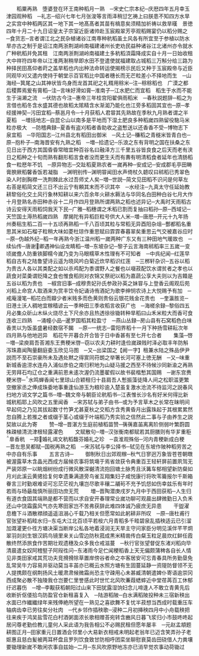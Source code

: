 <!-- { "loadSidebar": true } -->
　　稻粟再熟　堕婆登在环王南种稻月一熟　─宋史仁宗本纪─庆厯四年五月幸玉津园观种稻　─礼志─绍兴七年七月张浚等言雨泽稍愆乞祷上曰朕患不知四方水旱之实宫中种稻两区其一地下其一地髙髙者其苗有槁意矣须精加祈祷以救旱暵　景徳四年十月二十九日诏皇太子宗室近臣诸帅赴玉宸殿翠芳亭观稻赐宴仍以稻分赐之　─食货志─言者谓江北之民杂植诸谷江南専种秔稻虽土风各有所宜至于参植以防水旱亦古之制于是诏江南两浙荆湖岭南福建诸州长吏劝民益种诸谷江北诸州亦令就水广种秔稻并免其租　江南两浙荆湖岭南福建土多秔稻湏霜降成实自十月一日始收租　大中祥符四年帝以江淮两淛稍旱即水田不登遣使就福建取占城稻三万斛分给三路为种择民田髙仰者莳之盖旱稻也内出种法命转运使揭榜示民后又种于玉宸殿帝与近臣同观毕刈又遣内使持于朝堂示百官稻比中国者穗长而无芒粒差小不择地而生　─山海经─箕尾之山其神状皆鸟身而龙首其祀之礼糈用稌米─注─稌稌稻也　广漠之都后稷葬焉爰有膏稻─注─言味好滑如膏─淮南子─江水肥仁而宜稻　稻生于水而不能生于湍濑之流　─伏防古今注─惠帝三年桂宫阳翟俱雨稻米　─春秋説题辞─稻之为言借也稻冬含水盛其德也故稻太隂精含水渐洳乃能化也江旁多稻固其宜也─原─孝经援神契─污田宜稻─蔡邕月令─十月获稻人君甞其先熟故在季秋九月熟者谓之半夏稻　─増括地志─自昆仑山以南多是平地而下湿土肥良多种稻嵗四熟留役駞马米粒亦极大　─防稽典録─夏香有盗刈稻者香助收之盗慙送以还香香不受─博物志下泉宜稻　─华阳国志─江州县北有稻田出御米　─风土记─稴稻之青穟米皆青白也─原─抱朴子─南海晋安有九熟之稻　─増─拾遗记─乐浪之东有背明之国在扶桑之东见日出于西方其国昏昏常暗宜种百谷名曰融泽方三千里五谷皆良食之后天而老有浃日之稻种之十旬而熟有翻形稻言食者没而更生夭而有夀有明清稻食者延年也清肠稻食一粒厯年不饥　─原异物志─交趾稻夏熟农者一嵗再种─安成记─安成郡毛亭田畴膏腴厥稻馨香饭若凝脂　─渊明别传─渊明甞闻田水声倚杖久聼叹曰秫稻已秀翠色染人时剖胸襟一洗荆棘此水过吾师丈人矣─増─世説─简文见田稻不识问是何草左右荅是稻简文还三日不出云宁有頼其末而不识其夲　─水经注─九真太守任延始教耕犂俗化交土风行象林知耕以来六百余年火耕水耨法与华同名白田种白谷七月大作十月登熟名赤田种赤谷十二月作四月登熟所谓两熟之稻也述异记─大禹时天雨稻古诗云安得天雨稻饲我天下民─广雅─稻穗谓之禾稻已割而复抽曰稻孙─原─西域记─天竺国土溽热稻嵗四熟　摩揭陀有异稻巨粒号供大人米─増─唐厯─开元十九年扬州奏稆生稻二百一十五顷再熟稻一千八百顷其粒与常稻无异酉阳杂俎─酆都稻名重思其米如石榴子粒稍大味如菱杜琼作重思赋曰霏霏春暮翠矣重思云气交被嘉谷应时─原─伪越外纪─稻一年再熟今浙江温州稻一嵗两种广东又有三种田地气暖故也　─续仙传─唐谢卿遇神仙设龙睛稻─増─东坡杂记─黎子云言海南秫稻率三五嵗一变顷嵗儋人防重铁脚糯今嵗乃变为马眼糯草木性理有不可知者　─中呉纪闻─红莲早稻自古有之陆鲁望诗云遥为晓风吟白菊近炊早稻识红莲　─三桞轩杂识─五谷以稻为贵古人各以其类配之如以杀鸡配为黍谓野人之餐也以啜菽配饮水谓贫者之孝也以蔬食对菜羮谓贬降之食也惟食稻则对衣锦又祭祀以稻为嘉蔬公享大夫则以为吉饎是五谷以稻为贵也　─椒宫旧事─成穆贵妃孙氏参政孙英之妹甞与上登香云阁观后苑刈稻上命宫人取酒来为赏丰饮令妃诵诗侑酒妃为歌李绅悯农诗上大悦赐予有加　─戒庵漫笔─稻花白而瓣少者米贱多而色黄则贵俗云银花贱金花贵也　─奎瀛胜览─旧港土沃人稠地宜稼穑谚云一季种田三季收稻言收获广也　─海槎余録─黎俗四五月必集众斫山木纵火烧尽土下尺余亦且热透徐徐锄转种旱稻曰山禾米粒大而香可食连收三四熟　─涌幢小品─暹罗国稻其粒盈寸　─燕山丛録─房山县有石窝稻色白味香羙以为饭虽盛暑经数宿不餲　─原─一统志─雷阳界稻十一月下种扬雪耕耘次年四月熟与他地迥异　稻花午开暮合开合皆于日中香甚有至七开七合者
　　集藻─啓─増─梁庾肩吾荅湘东王赉稉米啓─窃以农夫力耕时逢俭嵗疎贱时泽必取丰年防斛泻珠嘉闻陶量翻庭委玉欣见马图　─又─出梁国之【阙一字】租兼水陆之殊品伊尹説而不至石崇豪所未及遇处黙之得賔同苻朗之举箸长河可塞上徳无酬　─又─味重新城香逾涝水连舟入浦似彦伯之南归积地为山疑马援之西至不待候沙同新渝之再熟无劳拜石均辽仓之重满前恩未逺次渥仍流墨翟假以故书裴楷慙其国赐　─谢东宫赉稉米啓─水鸣蝉香闻七里琼山合颖租归十县肩吾人慙振藻徒降人间之松职滥更繁空撤家丞之俸成珠委地事重逢仙游玉为粮珍逾入楚虽复激水沧流不待监河之説春风扫地方诮文学之篇书─増─魏文帝与朝臣论秔稻书─江表惟长沙名有好米何得比新城秔稻耶上风吹之五里闻香　─宋苏轼与弟子由书─或为予言草木之长常在昧明间早起伺之乃见其拔起数寸竹笋尤甚夏秋之交稻方含秀黄昏月出露珠起于其根累累然忽自腾上若推之者或缀于茎心或缀于叶端稻乃秀实验之信然此二事与子由养生之説契故以此为寄
　　赞─增─晋湛方生庭前植稻苗赞─蒨蒨嘉苖离离阶侧弱叶繁蔚圆株疎植清流津根轻露濯色
　　文赋散句─増─汉张衡南都赋若其厨膳则有华芗重秬臯香秔　─郑婚礼谒文秔稻馥芬婚礼之珍　─袁淮观殊俗─河内青稉新成白稉　─晋左思吴都赋─国税再熟之稻　─宋苏轼与李公择书─轼见在东坡作陂种稻劳苦之中亦自有乐事
　　五言古诗─
　　御制秋日出郊观稼─秋气日寥迥万象皆苍苍朝暾被渥露草木含晶光西成方届候农事将筑塲于焉省敛获令典重百王轻轩屏前置夙驾无严装郊原一以眺烟树纷成行微风散深樾清流抱回塘土脉秀且沃篝车郁相望新防粲如月刈此溪云黄捃拾复何幸遗秉满道旁鸟雀互翔集妇子咸悦康行将吹苇籥报尔千斯箱眷言三时勤艰难讵可忘茫茫视九壤岂尽歌丰穰二鬴茍不充予饥惄如伤幸兹乐有年时若雨与旸朂哉慎所丽田功庶无荒
　　増─晋陶潜庚戌岁九月中于西田获稻─人生归有道衣食固其端熟是都不营而以求自安开春理常业嵗功聊可观晨出肆微勤日入负禾还山中饶霜露风气亦先寒田家岂不苦弗获辞此难四体诚乃疲庶无异患
　　干盥濯息檐下斗酒散襟顔遥遥沮溺心千载乃相关但愿常如此躬耕非所叹　─原─唐杜甫行官张望补稻畦水归─东屯大江北百顷平若桉六月青稻多千畦碧泉乱插秧适云已引溜加溉灌更仆徃方塘决渠当断岸公私各地着浸润无天旱主守问家臣分明见溪伴芊芊炯翠羽剡剡生银汉鸥鸟镜里来关山雪边防秋菰成黒米精凿传白粲玉粒足晨炊红鲜任霞散终然添旅食作苦期壮观遗穗及众多我仓戒滋蔓　─秋行官张望督促东渚刈稻向毕清晨遣女奴阿稽竪子阿叚徃问─东渚雨今足伫闻稉稻香上天无偏颇蒲稗各自长人情见非类田家戒其荒功夫竞搰搰除草置岸傍谷者命之夲客居安可忘青春具所务勤垦免乱常吴牛力容易并驱动莫当丰苖亦已穊云水照方塘有生固蔓延静一资隄防督领不无人提携颇在纲荆扬风土暖肃肃候微霜尚恐主守疎用心未甚臧清朝遣婢仆寄语逾崇冈西成聚必散不独陵我仓岂要仁里誉感此时世忙北风吹蒹葭蟋蟀近中堂荏苒百工休郁纡迟暮伤　─增─李觏获稻朝阳过山来下田犹露湿饷妇念儿啼逢人不敢立青黄先后收断折伛偻拾鸟防盈官仓新租喜复入　─陆游稻陂─白水满稻陂投种未三宿新秧出水面已作纎纎绿年来残俸絶所望在一熟见之喜欲舞不复忧半菽想当西成时载重压车轴病齿幸已劳往矣分社肉　─代乡邻作插秧歌─浸种二月初挿秧四月中小舟载秧把往来疾于鸿吴盐雪花白村酒粥面浓长歌相赠荅宛转含豳风日暮飞浆归小市鼓咚咚起居问尊老勤俭教儿童何人采此语为我告相公不必赐民租但愿年屡丰　─元赵孟頫题耕图正月─田家重元日置酒会邻里小大易新衣相戒未明起老翁年已迈含笑弄孙子老妪惠且慈白髪被两耳杯盘且罗列饮食致甘防相呼团栾坐聊慰衰莫齿田硗借人力粪壤要锄理新嵗不敢闲农事自兹始─二月─东风吹原野地冻亦已消早觉农事动荷锄过
